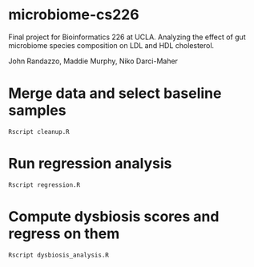# microbiome-cs226
Final project for Bioinformatics 226 at UCLA. Analyzing the effect of gut microbiome species composition on LDL and HDL cholesterol. 

John Randazzo, Maddie Murphy, Niko Darci-Maher

# Merge data and select baseline samples
```{bash}
Rscript cleanup.R
```

# Run regression analysis
```{bash}
Rscript regression.R
```

# Compute dysbiosis scores and regress on them
```{bash}
Rscript dysbiosis_analysis.R
```

